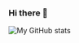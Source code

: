 ### Hi there 👋

![My GitHub stats](https://github-readme-stats.vercel.app/api?username=aditipatelpro&show_icons=true&theme=tokyonight)
<!--
**aditipatelpro/aditipatelpro** is a ✨ _special_ ✨ repository because its `README.md` (this file) appears on your GitHub profile.

Here are some ideas to get you started:

- 🔭 I’m currently working on ...
- 🌱 I’m currently learning ...
- 👯 I’m looking to collaborate on ...
- 🤔 I’m looking for help with ...
- 💬 Ask me about ...
- 📫 How to reach me: ...
- 😄 Pronouns: ...
- ⚡ Fun fact: ...
-->
